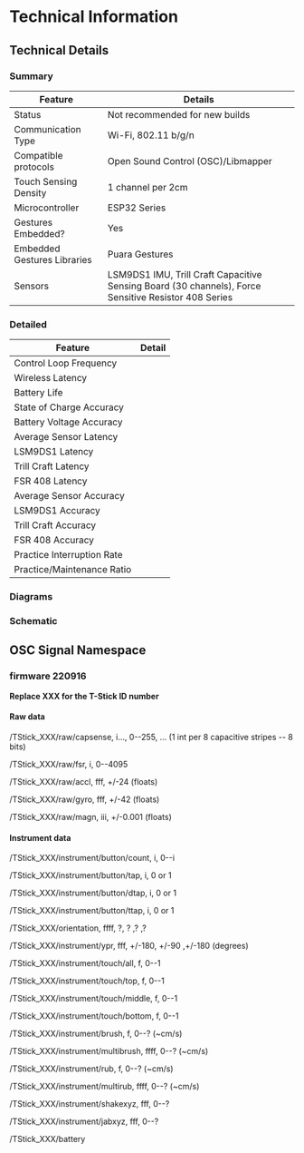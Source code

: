 # Technical Information

## Technical Details

### Summary

| Feature | Details |
|----|----|
| Status | Not recommended for new builds |
| Communication Type | Wi-Fi, 802.11 b/g/n |
| Compatible protocols | Open Sound Control (OSC)/Libmapper |
| Touch Sensing Density | 1 channel per 2cm |
| Microcontroller | ESP32 Series |
| Gestures Embedded? | Yes |
| Embedded Gestures Libraries | Puara Gestures |
| Sensors | LSM9DS1 IMU, Trill Craft Capacitive Sensing Board (30 channels), Force Sensitive Resistor 408 Series |

### Detailed

| Feature | Detail |
|----|----|
| Control Loop Frequency |    |
| Wireless Latency |    |
| Battery Life |    |
| State of Charge Accuracy |    |
| Battery Voltage Accuracy |    |
| Average Sensor Latency |    |
| LSM9DS1 Latency |    |
| Trill Craft Latency |    |
| FSR 408 Latency |    |
| Average Sensor Accuracy |    |
| LSM9DS1 Accuracy |    |
| Trill Craft Accuracy |    |
| FSR 408 Accuracy |    |
| Practice Interruption Rate |    |
| Practice/Maintenance Ratio |    |

### Diagrams

### Schematic

## OSC Signal Namespace

### firmware 220916

**Replace XXX for the T-Stick ID number**

#### Raw data

/TStick_XXX/raw/capsense, i..., 0--255, ... (1 int per 8 capacitive stripes -- 8 bits)

/TStick_XXX/raw/fsr, i, 0--4095

/TStick_XXX/raw/accl, fff, +/-24 (floats)

/TStick_XXX/raw/gyro, fff, +/-42 (floats)

/TStick_XXX/raw/magn, iii, +/-0.001 (floats)

#### Instrument data

/TStick_XXX/instrument/button/count, i, 0--i

/TStick_XXX/instrument/button/tap, i, 0 or 1

/TStick_XXX/instrument/button/dtap, i, 0 or 1

/TStick_XXX/instrument/button/ttap, i, 0 or 1

/TStick_XXX/orientation, ffff, ?, ? ,? ,?

/TStick_XXX/instrument/ypr, fff, +/-180, +/-90 ,+/-180 (degrees)

/TStick_XXX/instrument/touch/all, f, 0--1

/TStick_XXX/instrument/touch/top, f, 0--1

/TStick_XXX/instrument/touch/middle, f, 0--1

/TStick_XXX/instrument/touch/bottom, f, 0--1

/TStick_XXX/instrument/brush, f, 0--? (\~cm/s)

/TStick_XXX/instrument/multibrush, ffff, 0--? (\~cm/s)

/TStick_XXX/instrument/rub, f, 0--? (\~cm/s)

/TStick_XXX/instrument/multirub, ffff, 0--? (\~cm/s)

/TStick_XXX/instrument/shakexyz, fff, 0--?

/TStick_XXX/instrument/jabxyz, fff, 0--?

/TStick_XXX/battery
